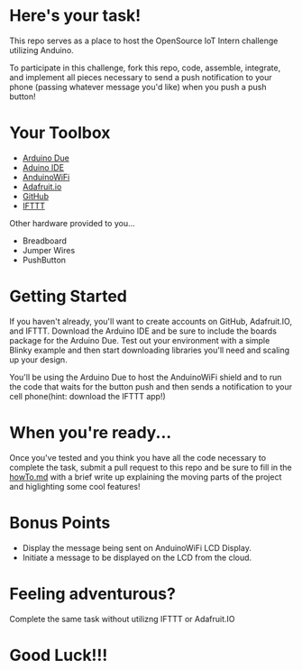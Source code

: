 # Here's your task!

This repo serves as a place to host the OpenSource IoT Intern challenge utilizing Anduino. 

To participate in this challenge, fork this repo, code, assemble, integrate, and implement all pieces necessary to send a push notification to your phone (passing whatever message you'd like) when you push a push button!

# Your Toolbox

* [Arduino Due](https://www.arduino.cc/en/Main/arduinoBoardDue)
* [Aduino IDE](https://www.arduino.cc/en/main/software)
* [AnduinoWiFi](https://github.com/andium/Anduino)
* [Adafruit.io](https://io.adafruit.com/)
* [GitHub](http://rogerdudler.github.io/git-guide/)
* [IFTTT](https://ifttt.com/)

Other hardware provided to you...
* Breadboard
* Jumper Wires
* PushButton 

# Getting Started

If you haven't already, you'll want to create accounts on GitHub, Adafruit.IO, and IFTTT. Download the Arduino IDE and be sure to include the boards package for the Arduino Due. Test out your environment with a simple Blinky example and then start downloading libraries you'll need and scaling up your design. 

You'll be using the Arduino Due to host the AnduinoWiFi shield and to run the code that waits for the button push and then sends a notification to your cell phone(hint: download the IFTTT app!)

# When you're ready...

Once you've tested and you think you have all the code necessary to complete the task, submit a pull request to this repo and be sure to fill in the [howTo.md](https://github.com/briancarbs/anduinoChallenge/blob/master/howTo.md) with a brief write up explaining the moving parts of the project and higlighting some cool features!

# Bonus Points

* Display the message being sent on AnduinoWiFi LCD Display.
* Initiate a message to be displayed on the LCD from the cloud.

# Feeling adventurous?
Complete the same task without utilizng IFTTT or Adafruit.IO

# Good Luck!!!




